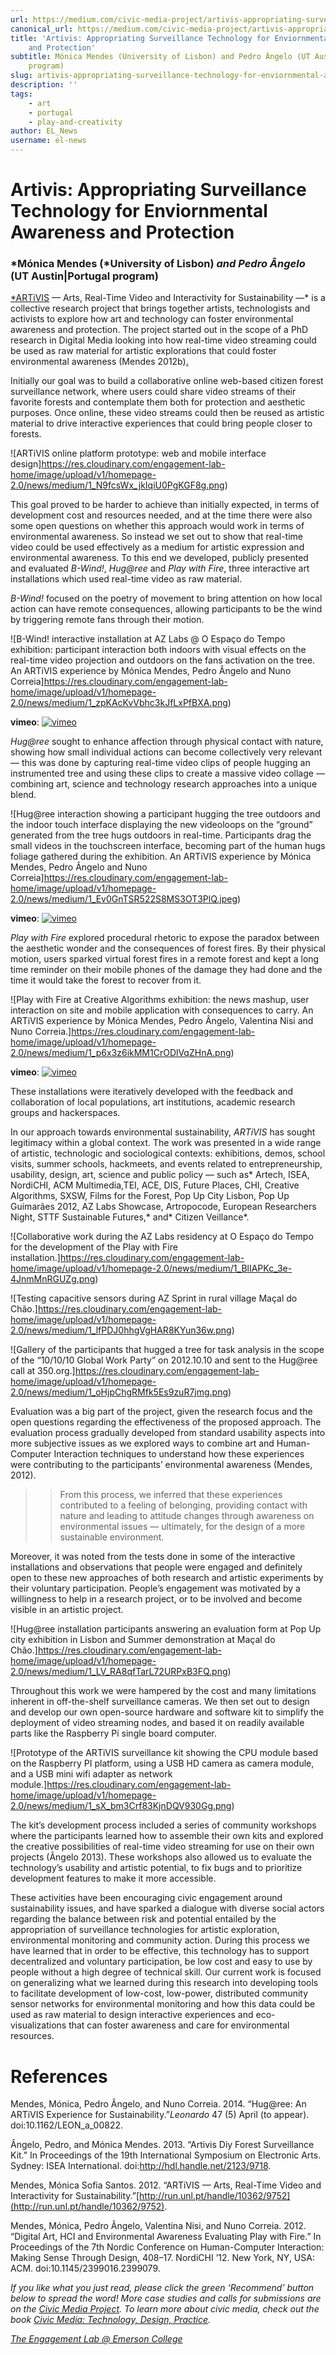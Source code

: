 ```yaml
---
url: https://medium.com/civic-media-project/artivis-appropriating-surveillance-technology-for-enviornmental-awareness-and-protection-2c205aaed263
canonical_url: https://medium.com/civic-media-project/artivis-appropriating-surveillance-technology-for-enviornmental-awareness-and-protection-2c205aaed263
title: 'Artivis: Appropriating Surveillance Technology for Enviornmental Awareness
    and Protection'
subtitle: Mónica Mendes (University of Lisbon) and Pedro Ângelo (UT Austin|Portugal
    program)
slug: artivis-appropriating-surveillance-technology-for-enviornmental-awareness-and-protection
description: ''
tags:
    - art
    - portugal
    - play-and-creativity
author: EL_News
username: el-news
---
```


# Artivis: Appropriating Surveillance Technology for Enviornmental Awareness and Protection

### *Mónica Mendes (*University of Lisbon) _and Pedro Ângelo_ (UT Austin|Portugal program)

[\*ARTiVIS](http://artivis.net/) — Arts, Real-Time Video and Interactivity for Sustainability —\* is a collective research project that brings together artists, technologists and activists to explore how art and technology can foster environmental awareness and protection. The project started out in the scope of a PhD research in Digital Media looking into how real-time video streaming could be used as raw material for artistic explorations that could foster environmental awareness (Mendes 2012b)[.](http://civicmediaproject.org/works/civic-media-project/%20artivis-appropriating-surveillance-technology-for-environmental-awareness-and-protection#MendesB)

Initially our goal was to build a collaborative online web-based citizen forest surveillance network, where users could share video streams of their favorite forests and contemplate them both for protection and aesthetic purposes. Once online, these video streams could then be reused as artistic material to drive interactive experiences that could bring people closer to forests.

![ARTiVIS online platform prototype: web and mobile interface design]https://res.cloudinary.com/engagement-lab-home/image/upload/v1/homepage-2.0/news/medium/1_N9fcsWx_jkIqiU0PgKGF8g.png)

This goal proved to be harder to achieve than initially expected, in terms of development cost and resources needed, and at the time there were also some open questions on whether this approach would work in terms of environmental awareness. So instead we set out to show that real-time video could be used effectively as a medium for artistic expression and environmental awareness. To this end we developed, publicly presented and evaluated _B-Wind!_, _Hug@ree_ and _Play with Fire_, three interactive art installations which used real-time video as raw material.

_B-Wind!_ focused on the poetry of movement to bring attention on how local action can have remote consequences, allowing participants to be the wind by triggering remote fans through their motion.

![B-Wind! interactive installation at AZ Labs @ O Espaço do Tempo exhibition: participant interaction both indoors with visual effects on the real-time video projection and outdoors on the fans activation on the tree. An ARTiVIS experience by Mónica Mendes, Pedro Ângelo and Nuno Correia]https://res.cloudinary.com/engagement-lab-home/image/upload/v1/homepage-2.0/news/medium/1_zpKAcKvVbhc3kJfLxPfBXA.png)

**vimeo**:
[![vimeo](http://i.vimeocdn.com/video/456215512_1280.jpg)](https://player.vimeo.com/video/80312387)

_Hug@ree_ sought to enhance affection through physical contact with nature, showing how small individual actions can become collectively very relevant — this was done by capturing real-time video clips of people hugging an instrumented tree and using these clips to create a massive video collage — combining art, science and technology research approaches into a unique blend.

![Hug@ree interaction showing a participant hugging the tree outdoors and the indoor touch interface displaying the new videoloops on the “ground” generated from the tree hugs outdoors in real-time. Participants drag the small videos in the touchscreen interface, becoming part of the human hugs foliage gathered during the exhibition. An ARTiVIS experience by Mónica Mendes, Pedro Ângelo and Nuno Correia]https://res.cloudinary.com/engagement-lab-home/image/upload/v1/homepage-2.0/news/medium/1_Ev0GnTSR522S8MS3OT3PlQ.jpeg)

**vimeo**:
[![vimeo](http://i.vimeocdn.com/video/414605596_1280.jpg)](https://player.vimeo.com/video/58889687)

_Play with Fire_ explored procedural rhetoric to expose the paradox between the aesthetic wonder and the consequences of forest fires. By their physical motion, users sparked virtual forest fires in a remote forest and kept a long time reminder on their mobile phones of the damage they had done and the time it would take the forest to recover from it.

![Play with Fire at Creative Algorithms exhibition: the news mashup, user interaction on site and mobile application with consequences to carry. An ARTiVIS experience by Mónica Mendes, Pedro Ângelo, Valentina Nisi and Nuno Correia.]https://res.cloudinary.com/engagement-lab-home/image/upload/v1/homepage-2.0/news/medium/1_p6x3z6ikMM1CrODlVqZHnA.png)

**vimeo**:
[![vimeo](http://i.vimeocdn.com/video/423792384_1280.jpg)](https://player.vimeo.com/video/59774706)

These installations were iteratively developed with the feedback and collaboration of local populations, art institutions, academic research groups and hackerspaces.

In our approach towards environmental sustainability, _ARTiVIS_ has sought legitimacy within a global context. The work was presented in a wide range of artistic, technologic and sociological contexts: exhibitions, demos, school visits, summer schools, hackmeets, and events related to entrepreneurship, usability, design, art, science and public policy — such as* Artech, ISEA, NordiCHI, ACM Multimedia,TEI, ACE, DIS, Future Places, CHI, Creative Algorithms, SXSW, Films for the Forest, Pop Up City Lisbon, Pop Up Guimarães 2012, AZ Labs Showcase, Artropocode, European Researchers Night, STTF Sustainable Futures,* and* Citizen Veillance*.

![Collaborative work during the AZ Labs residency at O Espaço do Tempo for the development of the Play with Fire installation.]https://res.cloudinary.com/engagement-lab-home/image/upload/v1/homepage-2.0/news/medium/1_BlIAPKc_3e-4JnmMnRGUZg.png)

![Testing capacitive sensors during AZ Sprint in rural village Maçal do Chão.]https://res.cloudinary.com/engagement-lab-home/image/upload/v1/homepage-2.0/news/medium/1_lfPDJ0hhgVgHAR8KYun36w.png)

![Gallery of the participants that hugged a tree for task analysis in the scope of the “10/10/10 Global Work Party” on 2012.10.10 and sent to the Hug@ree call at 350.org.]https://res.cloudinary.com/engagement-lab-home/image/upload/v1/homepage-2.0/news/medium/1_oHjpChgRMfk5Es9zuR7jmg.png)

Evaluation was a big part of the project, given the research focus and the open questions regarding the effectiveness of the proposed approach. The evaluation process gradually developed from standard usability aspects into more subjective issues as we explored ways to combine art and Human-Computer Interaction techniques to understand how these experiences were contributing to the participants’ environmental awareness (Mendes, 2012).

> > From this process, we inferred that these experiences contributed to a feeling of belonging, providing contact with nature and leading to attitude changes through awareness on environmental issues — ultimately, for the design of a more sustainable environment.

Moreover, it was noted from the tests done in some of the interactive installations and observations that people were engaged and definitely open to these new approaches of both research and artistic experiments by their voluntary participation. People’s engagement was motivated by a willingness to help in a research project, or to be involved and become visible in an artistic project.

![Hug@ree installation participants answering an evaluation form at Pop Up city exhibition in Lisbon and Summer demonstration at Maçal do Chão.]https://res.cloudinary.com/engagement-lab-home/image/upload/v1/homepage-2.0/news/medium/1_LV_RA8qfTarL72URPxB3FQ.png)

Throughout this work we were hampered by the cost and many limitations inherent in off-the-shelf surveillance cameras. We then set out to design and develop our own open-source hardware and software kit to simplify the deployment of video streaming nodes, and based it on readily available parts like the Raspberry Pi single board computer.

![Prototype of the ARTiVIS surveillance kit showing the CPU module based on the Raspberry PI platform, using a USB HD camera as camera module, and a USB mini wifi adapter as network module.]https://res.cloudinary.com/engagement-lab-home/image/upload/v1/homepage-2.0/news/medium/1_sX_bm3Crf83KjnDQV930Gg.png)

The kit’s development process included a series of community workshops where the participants learned how to assemble their own kits and explored the creative possibilities of real-time video streaming for use on their own projects (Ângelo 2013). These workshops also allowed us to evaluate the technology’s usability and artistic potential, to fix bugs and to prioritize development features to make it more accessible.

These activities have been encouraging civic engagement around sustainability issues, and have sparked a dialogue with diverse social actors regarding the balance between risk and potential entailed by the appropriation of surveillance technologies for artistic exploration, environmental monitoring and community action. During this process we have learned that in order to be effective, this technology has to support decentralized and voluntary participation, be low cost and easy to use by people without a high degree of technical skill. Our current work is focused on generalizing what we learned during this research into developing tools to facilitate development of low-cost, low-power, distributed community sensor networks for environmental monitoring and how this data could be used as raw material to design interactive experiences and eco-visualizations that can foster awareness and care for environmental resources.

# References

Mendes, Mónica, Pedro Ângelo, and Nuno Correia. 2014. “Hug@ree: An ARTiVIS Experience for Sustainability.”_Leonardo_ 47 (5) April (to appear). doi:10.1162/LEON_a_00822.

Ângelo, Pedro, and Mónica Mendes. 2013. “Artivis Diy Forest Surveillance Kit.” In Proceedings of the 19th International Symposium on Electronic Arts. Sydney: ISEA International. doi:http://hdl.handle.net/2123/9718.

Mendes, Mónica Sofia Santos. 2012. “ARTiVIS — Arts, Real-Time Video and Interactivity for Sustainability.”[http://run.unl.pt/handle/10362/9752](http://run.unl.pt/handle/10362/9752).

Mendes, Mónica, Pedro Ângelo, Valentina Nisi, and Nuno Correia. 2012. “Digital Art, HCI and Environmental Awareness Evaluating Play with Fire.” In Proceedings of the 7th Nordic Conference on Human-Computer Interaction: Making Sense Through Design, 408–17. NordiCHI ’12. New York, NY, USA: ACM. doi:10.1145/2399016.2399079.

_If you like what you just read, please click the green ‘Recommend’ button below to spread the word! More case studies and calls for submissions are on the [Civic Media Project](http://www.civicmediaproject.com). To learn more about civic media, check out the book [Civic Media: Technology, Design, Practice](https://mitpress.mit.edu/books/civic-media)._

[_The Engagement Lab @ Emerson College_](http://elab.emerson.edu)
